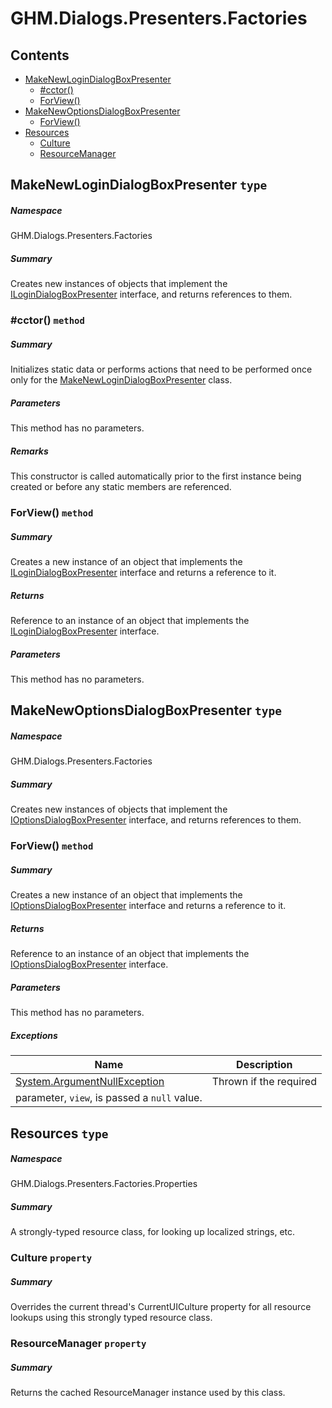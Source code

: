 <a name='assembly'></a>
# GHM.Dialogs.Presenters.Factories

## Contents

- [MakeNewLoginDialogBoxPresenter](#T-GHM-Dialogs-Presenters-Factories-MakeNewLoginDialogBoxPresenter 'GHM.Dialogs.Presenters.Factories.MakeNewLoginDialogBoxPresenter')
  - [#cctor()](#M-GHM-Dialogs-Presenters-Factories-MakeNewLoginDialogBoxPresenter-#cctor 'GHM.Dialogs.Presenters.Factories.MakeNewLoginDialogBoxPresenter.#cctor')
  - [ForView()](#M-GHM-Dialogs-Presenters-Factories-MakeNewLoginDialogBoxPresenter-ForView-GHM-Dialogs-Interfaces-ILoginDialogBox- 'GHM.Dialogs.Presenters.Factories.MakeNewLoginDialogBoxPresenter.ForView(GHM.Dialogs.Interfaces.ILoginDialogBox)')
- [MakeNewOptionsDialogBoxPresenter](#T-GHM-Dialogs-Presenters-Factories-MakeNewOptionsDialogBoxPresenter 'GHM.Dialogs.Presenters.Factories.MakeNewOptionsDialogBoxPresenter')
  - [ForView()](#M-GHM-Dialogs-Presenters-Factories-MakeNewOptionsDialogBoxPresenter-ForView-GHM-Dialogs-Interfaces-IOptionsDialogBox- 'GHM.Dialogs.Presenters.Factories.MakeNewOptionsDialogBoxPresenter.ForView(GHM.Dialogs.Interfaces.IOptionsDialogBox)')
- [Resources](#T-GHM-Dialogs-Presenters-Factories-Properties-Resources 'GHM.Dialogs.Presenters.Factories.Properties.Resources')
  - [Culture](#P-GHM-Dialogs-Presenters-Factories-Properties-Resources-Culture 'GHM.Dialogs.Presenters.Factories.Properties.Resources.Culture')
  - [ResourceManager](#P-GHM-Dialogs-Presenters-Factories-Properties-Resources-ResourceManager 'GHM.Dialogs.Presenters.Factories.Properties.Resources.ResourceManager')

<a name='T-GHM-Dialogs-Presenters-Factories-MakeNewLoginDialogBoxPresenter'></a>
## MakeNewLoginDialogBoxPresenter `type`

##### Namespace

GHM.Dialogs.Presenters.Factories

##### Summary

Creates new instances of objects that implement the
[ILoginDialogBoxPresenter](#T-GHM-Dialogs-Presenters-Interfaces-ILoginDialogBoxPresenter 'GHM.Dialogs.Presenters.Interfaces.ILoginDialogBoxPresenter')
interface, and returns references to them.

<a name='M-GHM-Dialogs-Presenters-Factories-MakeNewLoginDialogBoxPresenter-#cctor'></a>
### #cctor() `method`

##### Summary

Initializes static data or performs actions that need to be performed
once only for the
[MakeNewLoginDialogBoxPresenter](#T-GHM-Dialogs-Presenters-Factories-MakeNewLoginDialogBoxPresenter 'GHM.Dialogs.Presenters.Factories.MakeNewLoginDialogBoxPresenter')
class.

##### Parameters

This method has no parameters.

##### Remarks

This constructor is called automatically prior to the first instance
being created or before any static members are referenced.

<a name='M-GHM-Dialogs-Presenters-Factories-MakeNewLoginDialogBoxPresenter-ForView-GHM-Dialogs-Interfaces-ILoginDialogBox-'></a>
### ForView() `method`

##### Summary

Creates a new instance of an object that implements the
[ILoginDialogBoxPresenter](#T-GHM-Dialogs-Presenters-Interfaces-ILoginDialogBoxPresenter 'GHM.Dialogs.Presenters.Interfaces.ILoginDialogBoxPresenter')
interface and returns a reference to it.

##### Returns

Reference to an instance of an object that implements the
[ILoginDialogBoxPresenter](#T-GHM-Dialogs-Presenters-Interfaces-ILoginDialogBoxPresenter 'GHM.Dialogs.Presenters.Interfaces.ILoginDialogBoxPresenter')
interface.

##### Parameters

This method has no parameters.

<a name='T-GHM-Dialogs-Presenters-Factories-MakeNewOptionsDialogBoxPresenter'></a>
## MakeNewOptionsDialogBoxPresenter `type`

##### Namespace

GHM.Dialogs.Presenters.Factories

##### Summary

Creates new instances of objects that implement the
[IOptionsDialogBoxPresenter](#T-GHM-Dialogs-Presenters-Interfaces-IOptionsDialogBoxPresenter 'GHM.Dialogs.Presenters.Interfaces.IOptionsDialogBoxPresenter') interface, and
returns references to them.

<a name='M-GHM-Dialogs-Presenters-Factories-MakeNewOptionsDialogBoxPresenter-ForView-GHM-Dialogs-Interfaces-IOptionsDialogBox-'></a>
### ForView() `method`

##### Summary

Creates a new instance of an object that implements the
[IOptionsDialogBoxPresenter](#T-GHM-Dialogs-Presenters-Interfaces-IOptionsDialogBoxPresenter 'GHM.Dialogs.Presenters.Interfaces.IOptionsDialogBoxPresenter') interface and returns
a reference to it.

##### Returns

Reference to an instance of an object that implements the
[IOptionsDialogBoxPresenter](#T-GHM-Dialogs-Presenters-Interfaces-IOptionsDialogBoxPresenter 'GHM.Dialogs.Presenters.Interfaces.IOptionsDialogBoxPresenter') interface.

##### Parameters

This method has no parameters.

##### Exceptions

| Name | Description |
| ---- | ----------- |
| [System.ArgumentNullException](http://msdn.microsoft.com/query/dev14.query?appId=Dev14IDEF1&l=EN-US&k=k:System.ArgumentNullException 'System.ArgumentNullException') | Thrown if the required
parameter, `view`, is passed a `null` value. |

<a name='T-GHM-Dialogs-Presenters-Factories-Properties-Resources'></a>
## Resources `type`

##### Namespace

GHM.Dialogs.Presenters.Factories.Properties

##### Summary

A strongly-typed resource class, for looking up localized strings, etc.

<a name='P-GHM-Dialogs-Presenters-Factories-Properties-Resources-Culture'></a>
### Culture `property`

##### Summary

Overrides the current thread's CurrentUICulture property for all
  resource lookups using this strongly typed resource class.

<a name='P-GHM-Dialogs-Presenters-Factories-Properties-Resources-ResourceManager'></a>
### ResourceManager `property`

##### Summary

Returns the cached ResourceManager instance used by this class.
